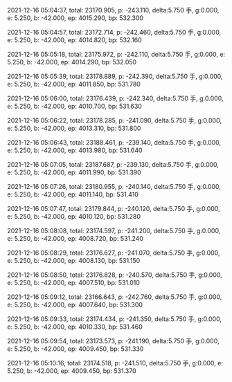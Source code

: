 2021-12-16 05:04:37, total: 23170.905, p: -243.110, delta:5.750 手, g:0.000, e: 5.250, b: -42.000, ep: 4015.290, bp: 532.300

2021-12-16 05:04:57, total: 23172.714, p: -242.460, delta:5.750 手, g:0.000, e: 5.250, b: -42.000, ep: 4014.820, bp: 532.160

2021-12-16 05:05:18, total: 23175.972, p: -242.110, delta:5.750 手, g:0.000, e: 5.250, b: -42.000, ep: 4014.290, bp: 532.050

2021-12-16 05:05:39, total: 23178.889, p: -242.390, delta:5.750 手, g:0.000, e: 5.250, b: -42.000, ep: 4011.850, bp: 531.780

2021-12-16 05:06:00, total: 23176.439, p: -242.340, delta:5.750 手, g:0.000, e: 5.250, b: -42.000, ep: 4010.700, bp: 531.630

2021-12-16 05:06:22, total: 23178.285, p: -241.090, delta:5.750 手, g:0.000, e: 5.250, b: -42.000, ep: 4013.310, bp: 531.800

2021-12-16 05:06:43, total: 23188.461, p: -239.140, delta:5.750 手, g:0.000, e: 5.250, b: -42.000, ep: 4013.980, bp: 531.640

2021-12-16 05:07:05, total: 23187.687, p: -239.130, delta:5.750 手, g:0.000, e: 5.250, b: -42.000, ep: 4011.990, bp: 531.390

2021-12-16 05:07:26, total: 23180.955, p: -240.140, delta:5.750 手, g:0.000, e: 5.250, b: -42.000, ep: 4011.140, bp: 531.410

2021-12-16 05:07:47, total: 23179.844, p: -240.120, delta:5.750 手, g:0.000, e: 5.250, b: -42.000, ep: 4010.120, bp: 531.280

2021-12-16 05:08:08, total: 23174.597, p: -241.200, delta:5.750 手, g:0.000, e: 5.250, b: -42.000, ep: 4008.720, bp: 531.240

2021-12-16 05:08:29, total: 23176.627, p: -241.070, delta:5.750 手, g:0.000, e: 5.250, b: -42.000, ep: 4008.130, bp: 531.150

2021-12-16 05:08:50, total: 23176.828, p: -240.570, delta:5.750 手, g:0.000, e: 5.250, b: -42.000, ep: 4007.510, bp: 531.010

2021-12-16 05:09:12, total: 23166.643, p: -242.760, delta:5.750 手, g:0.000, e: 5.250, b: -42.000, ep: 4007.640, bp: 531.300

2021-12-16 05:09:33, total: 23174.434, p: -241.350, delta:5.750 手, g:0.000, e: 5.250, b: -42.000, ep: 4010.330, bp: 531.460

2021-12-16 05:09:54, total: 23173.573, p: -241.190, delta:5.750 手, g:0.000, e: 5.250, b: -42.000, ep: 4009.450, bp: 531.330

2021-12-16 05:10:16, total: 23174.518, p: -241.510, delta:5.750 手, g:0.000, e: 5.250, b: -42.000, ep: 4009.450, bp: 531.370